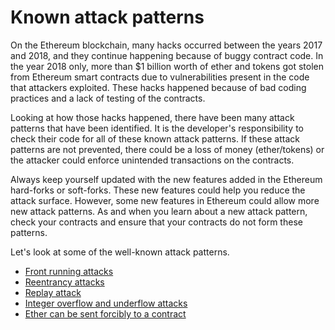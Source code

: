 # Known attack patterns

On the Ethereum blockchain, many hacks occurred between the years 2017 and 2018, and they continue happening because of buggy contract code. In the year 2018 only, more than $1 billion worth of ether and tokens got stolen from Ethereum smart contracts due to vulnerabilities present in the code that attackers exploited. These hacks happened because of bad coding practices and a lack of testing of the contracts.

Looking at how those hacks happened, there have been many attack patterns that have been identified. It is the developer's responsibility to check their code for all of these known attack patterns. If these attack patterns are not prevented, there could be a loss of money (ether/tokens) or the attacker could enforce unintended transactions on the contracts.

Always keep yourself updated with the new features added in the Ethereum hard-forks or soft-forks. These new features could help you reduce the attack surface. However, some new features in Ethereum could allow more new attack patterns. As and when you learn about a new attack pattern, check your contracts and ensure that your contracts do not form these patterns.

Let's look at some of the well-known attack patterns.

- [Front running attacks](front-running-attacks.md)
- [Reentrancy attacks](reentrancy-attacks.md)
- [Replay attack](replay-attack.md)
- [Integer overflow and underflow attacks](integer-overflow-underflow.md)
- [Ether can be sent forcibly to a contract](ether-sent-forcibly.md)
